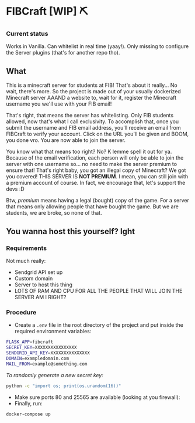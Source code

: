 # FIBCraft [WIP] :pick:
### Current status
Works in Vanilla. Can whitelist in real time (yaay!). Only missing to configure the Server plugins (that's for another repo tho).
## What
This is a minecraft server for students at FIB! That's about it really... No wait, there's more.
So the project is made out of your usually dockerized Minecraft server AAAND a website to, wait for it, register the Minecraft username you we'll use with your FIB email!

That's right, that means the server has whitelisting. Only FIB students allowed, now that's what I call exclusivity. To accomplish that, once you submit the username and FIB email address, you'll receive an email from FIBCraft to verify your account. Click on the URL you'll be given and BOOM, you done vro. You are now able to join the server.

You know what that means too right? No? K lemme spell it out for ya. Because of the email verification, each person will only be able to join the server with one username so... no need to make the server premium to ensure that! That's right baby, you got an illegal copy of Minecraft? We got you covered! THIS SERVER IS **NOT PREMIUM**. I mean, you can still join with a premium account of course. In fact, we encourage that, let's support the devs :D

Btw, _premium_ means having a legal (bought) copy of the game. For a server that means only allowing people that have bought the game. But we are students, we are broke, so none of that.

## You wanna host this yourself? Ight
### Requirements
Not much really:
- Sendgrid API set up
- Custom domain
- Server to host this thing
- LOTS OF RAM AND CPU FOR ALL THE PEOPLE THAT WILL JOIN THE SERVER AM I RIGHT?

### Procedure
- Create a `.env` file in the root directory of the project and put inside the required environment variables:
```bash
FLASK_APP=fibcraft
SECRET_KEY=XXXXXXXXXXXXXXXX
SENDGRID_API_KEY=XXXXXXXXXXXXXXX
DOMAIN=exampledomain.com
MAIL_FROM=example@something.com
```
_To randomly generate a new secret key:_
```bash
python -c "import os; print(os.urandom(16))"
```
- Make sure ports 80 and 25565 are available (looking at you firewall):
- Finally, run:
```bash
docker-compose up
```
